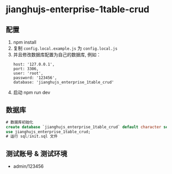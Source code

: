 # jianghujs-enterprise-1table-crud

## 配置

1. npm install
2. 复制 `config.local.example.js` 为 `config.local.js`
3. 并且修改数据库配置为自己的数据库, 例如：
   ```
   host: '127.0.0.1',
   port: 3306,
   user: 'root',
   password: '123456',
   database: 'jianghujs_enterprise_1table_crud'
   ```
4. 启动 npm run dev
   
## 数据库

```sql
# 数据库初始化
create database `jianghujs_enterprise_1table_crud` default character set utf8mb4 collate utf8mb4_bin;
use jianghujs_enterprise_1table_crud;
# 运行 sql/init.sql 文件
```

## 测试账号 & 测试环境

- admin/123456
